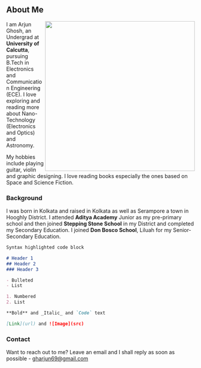 ## About Me
<img src="https://user-images.githubusercontent.com/76748505/154213656-294c44dd-2f82-45e0-a3db-bf26e4bf9010.jpeg" width="400" height="400" img align="right"/>

I am Arjun Ghosh, an Undergrad at **University of Calcutta**, pursuing B.Tech in Electronics and Communication Engineering (ECE). I love exploring and reading more about Nano-Technology (Electronics and Optics) and Astronomy. 

My hobbies include playing guitar, violin and graphic designing. I love reading books especially the ones based on Space and Science Fiction.

### Background

I was born in Kolkata and raised in Kolkata as well as Serampore a town in Hooghly District. I attended **Aditya Academy** Junior as my pre-primary school and then joined **Stepping Stone School** in my District and completed my Secondary Education. I joined **Don Bosco School**, Liluah for my Senior-Secondary Education. 

```markdown
Syntax highlighted code block

# Header 1
## Header 2
### Header 3

- Bulleted
- List

1. Numbered
2. List

**Bold** and _Italic_ and `Code` text

[Link](url) and ![Image](src)
```
### Contact

Want to reach out to me? Leave an email and I shall reply as soon as possible - [gharjun69@gmail.com](url)
